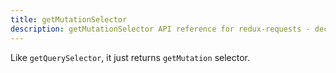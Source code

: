 ```yaml
---
title: getMutationSelector
description: getMutationSelector API reference for redux-requests - declarative AJAX requests and automatic network state management for single-page applications
---
```


Like `getQuerySelector`, it just returns `getMutation` selector.
